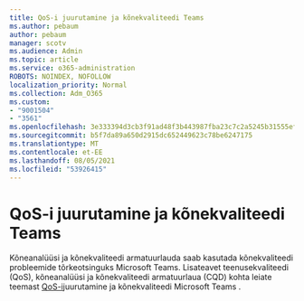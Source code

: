 ```yaml
---
title: QoS-i juurutamine ja kõnekvaliteedi Teams
ms.author: pebaum
author: pebaum
manager: scotv
ms.audience: Admin
ms.topic: article
ms.service: o365-administration
ROBOTS: NOINDEX, NOFOLLOW
localization_priority: Normal
ms.collection: Adm_O365
ms.custom:
- "9001504"
- "3561"
ms.openlocfilehash: 3e333394d3cb3f91ad48f3b443987fba23c7c2a5245b31555ef07ccf09e46be4
ms.sourcegitcommit: b5f7da89a650d2915dc652449623c78be6247175
ms.translationtype: MT
ms.contentlocale: et-EE
ms.lasthandoff: 08/05/2021
ms.locfileid: "53926415"
---
```

# <a name="implement-qos-and-monitor-call-quality-in-teams"></a>QoS-i juurutamine ja kõnekvaliteedi Teams

Kõneanalüüsi ja kõnekvaliteedi armatuurlauda saab kasutada kõnekvaliteedi probleemide tõrkeotsinguks Microsoft Teams. Lisateavet teenusekvaliteedi (QoS), kõneanalüüsi ja kõnekvaliteedi armatuurlaua (CQD) kohta leiate teemast [QoS-i](https://docs.microsoft.com/microsoftteams/monitor-call-quality-qos)juurutamine ja kõnekvaliteedi Microsoft Teams . 
